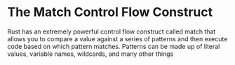 # The Match Control Flow Construct
Rust has an extremely powerful control flow construct called match that allows you to 
compare a value against a series of patterns and then execute code based on which 
pattern matches. Patterns can be made up of literal values, variable names, wildcards,
and many other things
